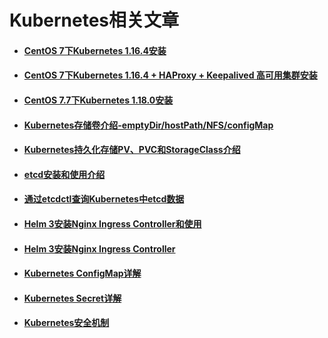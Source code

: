 # Kubernetes相关文章

- #### [CentOS 7下Kubernetes 1.16.4安装](kubernetes-1.16.4-centos-7-installation.md)

- #### [CentOS 7下Kubernetes 1.16.4 + HAProxy + Keepalived 高可用集群安装](kubernetes-1.16.4-haproxy-keepalived-centos-7-installation.md)

- #### [CentOS 7.7下Kubernetes 1.18.0安装](kubernetes-1.18.0-centos-7.7-installation.md)

- #### [Kubernetes存储卷介绍-emptyDir/hostPath/NFS/configMap](kubernetes-storage-volume.md)

- #### [Kubernetes持久化存储PV、PVC和StorageClass介绍](kubernetes-pv-pvc-storageclass.md)

- #### [etcd安装和使用介绍](etcd-3.3.11-installation-introduction.md)

- #### [通过etcdctl查询Kubernetes中etcd数据](etcd-data-kubernetes.md)

- #### [Helm 3安装Nginx Ingress Controller和使用](nginx-ingress-controller-helm.md)

- #### [Helm 3安装Nginx Ingress Controller](nginx-ingress-controller-helm-2.md)

- #### [Kubernetes ConfigMap详解](kubernetes-configmap.md)

- #### [Kubernetes Secret详解](kubernetes-secret.md)

- #### [Kubernetes安全机制](kubernetes-rbac.md)


